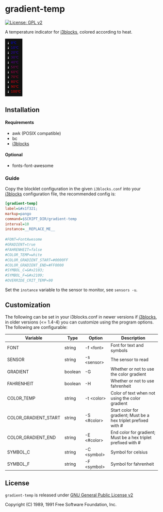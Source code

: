 gradient-temp
=========
[![License: GPL v2](https://img.shields.io/badge/License-GPL%20v2-blue.svg)][license]

A temperature indicator for [i3blocks], colored according to heat.

![](example.png)

## Installation

#### Requirements
* awk (POSIX compatible)
* bc
* [i3blocks]

#### Optional
* fonts-font-awesome

### Guide
Copy the blocklet configuration in the given `i3blocks.conf` into your [i3blocks] configuration file, the recommended config is:

```INI
[gradient-temp]
label=&#x1f321;
markup=pango
command=$SCRIPT_DIR/gradient-temp
interval=10
instance=__REPLACE_ME__

#FONT=FontAwesome
#GRADIENT=true
#FAHRENHEIT=false
#COLOR_TEMP=white
#COLOR_GRADIENT_START=#0000FF
#COLOR_GRADIENT_END=#FF0000
#SYMBOL_C=&#x2103;
#SYMBOL_F=&#x2109;
#OVERRIDE_CRIT_TEMP=90
```

Set the `instance` variable to the sensor to monitor, see `sensors -u`.

## Customization

The following can be set in your i3blocks.conf in newer versions if [i3blocks], in older versions (<= 1.4-4) you can customize using the program options. The following are configurable:

Variable | Type | Option | Description
------------ | ------------ | ------------- | -------------
FONT | string | -f &lt;font&gt; | Font for text and symbols
SENSOR | string | -s &lt;sensor&gt; | The sensor to read
GRADIENT | boolean | -G | Whether or not to use the color gradient
FAHRENHEIT | boolean | -H | Whether or not to use fahrenheit
COLOR_TEMP | string | -t &lt;color&gt; | Color of text when not using the color gradient
COLOR_GRADIENT_START | string | -S &lt;#color&gt; | Start color for gradient; Must be a hex triplet prefixed with #
COLOR_GRADIENT_END | string | -E &lt;#color&gt; | End color for gradient; Must be a hex triplet prefixed with #
SYMBOL_C | string | -C &lt;symbol&gt; | Symbol for celsius
SYMBOL_F | string | -F &lt;symbol&gt; | Symbol for fahrenheit

## License

`gradient-temp` is released under [GNU General Public License v2][license]

Copyright (C) 1989, 1991 Free Software Foundation, Inc.

[i3blocks]: https://vivien.github.io/i3blocks/
[license]: https://www.gnu.org/licenses/gpl-2.0.en.html
